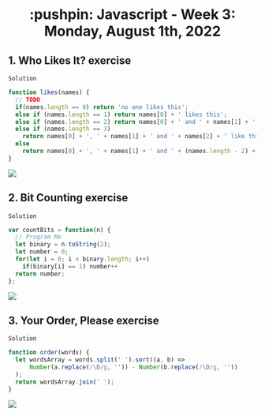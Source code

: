 <h1 align="center">:pushpin: Javascript - Week 3: Monday, August 1th, 2022</h1>

<h2>1. Who Likes It? exercise</h2>

`Solution`

```javascript
function likes(names) {
  // TODO
  if(names.length == 0) return 'no one likes this';
  else if (names.length == 1) return names[0] + ' likes this';
  else if (names.length == 2) return names[0] + ' and ' + names[1] + ' like this';
  else if (names.length == 3) 
    return names[0] + ', ' + names[1] + ' and ' + names[2] + ' like this';
  else 
    return names[0] + ', ' + names[1] + ' and ' + (names.length - 2) + ' others like this';
}
```
<img src="https://i.ibb.co/fnz0D1C/imagen-2022-08-02-000315651.png">

<h2>2. Bit Counting exercise</h2>
  
 `Solution`

```javascript
var countBits = function(n) {
  // Program Me
  let binary = n.toString(2);
  let number = 0;
  for(let i = 0; i < binary.length; i++)
    if(binary[i] == 1) number++
  return number;
};
```
<img src="https://i.ibb.co/ZNpH8BD/imagen-2022-08-02-001733275.png">

<h2>3. Your Order, Please exercise</h2>
 
 `Solution`

```javascript
function order(words) {
  let wordsArray = words.split(' ').sort((a, b) => 
      Number(a.replace(/\D/g, '')) - Number(b.replace(/\D/g, ''))
  );
  return wordsArray.join(' ');
}
```
<img src="https://i.ibb.co/WHvbQfR/imagen-2022-08-09-191005278.png">
